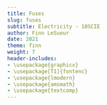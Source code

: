 ```yaml
---
title: Fuses
slug: fuses
subtitle: Electricity - 10SCIE
author: Finn LeSueur
date: 2021
theme: finn
weight: 7
header-includes:
- \usepackage{graphicx}
- \usepackage[T1]{fontenc}
- \usepackage{lmodern}
- \usepackage{amsmath}
- \usepackage{textcomp}
---
```


